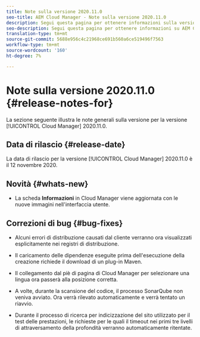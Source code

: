 ```yaml
---
title: Note sulla versione 2020.11.0
seo-title: AEM Cloud Manager - Note sulla versione 2020.11.0
description: Segui questa pagina per ottenere informazioni sulla versione 2020.11.0 di Cloud Manager
seo-description: Segui questa pagina per ottenere informazioni su AEM Cloud Manager Release 2020.11.0
translation-type: tm+mt
source-git-commit: 5688e956c4c21968ce691b560a6ce519496f7563
workflow-type: tm+mt
source-wordcount: '160'
ht-degree: 7%

---
```


# Note sulla versione 2020.11.0 {#release-notes-for}

La sezione seguente illustra le note generali sulla versione per la versione [!UICONTROL Cloud Manager] 2020.11.0.

## Data di rilascio {#release-date}

La data di rilascio per la versione [!UICONTROL Cloud Manager] 2020.11.0 è il 12 novembre 2020.

## Novità {#whats-new}

* La scheda **Informazioni** in Cloud Manager viene aggiornata con le nuove immagini nell&#39;interfaccia utente.

## Correzioni di bug {#bug-fixes}

* Alcuni errori di distribuzione causati dal cliente verranno ora visualizzati esplicitamente nei registri di distribuzione.

* Il caricamento delle dipendenze eseguite prima dell&#39;esecuzione della creazione richiede il download di un plug-in Maven.

* Il collegamento dal piè di pagina di Cloud Manager per selezionare una lingua ora passerà alla posizione corretta.

* A volte, durante la scansione del codice, il processo SonarQube non veniva avviato. Ora verrà rilevato automaticamente e verrà tentato un riavvio.

* Durante il processo di ricerca per indicizzazione del sito utilizzato per il test delle prestazioni, le richieste per le quali il timeout nei primi tre livelli di attraversamento della profondità verranno automaticamente ritentate.